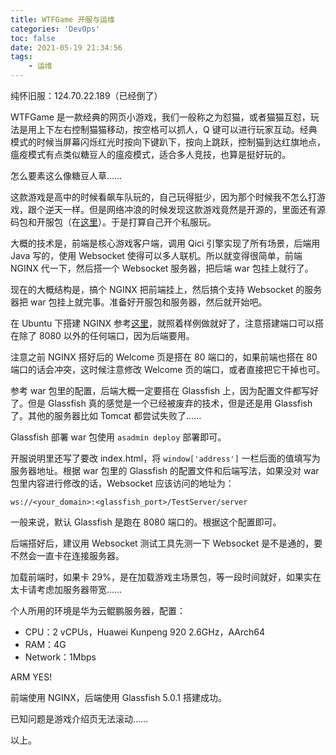```yaml
---
title: WTFGame 开服与运维
categories: 'DevOps'
toc: false
date: 2021-05-19 21:34:56
tags:
	- 运维
---
```


纯怀旧服：124.70.22.189（已经倒了）

<!-- more -->

WTFGame 是一款经典的网页小游戏，我们一般称之为怼猫，或者猫猫互怼，玩法是用上下左右控制猫猫移动，按空格可以抓人，Q 键可以进行玩家互动。经典模式的时候当屏幕闪烁红光时按向下键趴下，按向上跳跃，控制猫到达红旗地点，瘟疫模式有点类似糖豆人的瘟疫模式，适合多人竞技，也算是挺好玩的。

怎么要素这么像糖豆人草……

这款游戏是高中的时候看飙车队玩的，自己玩得挺少，因为那个时候我不怎么打游戏，跟个逆天一样。但是网络冲浪的时候发现这款游戏竟然是开源的，里面还有源码包和开服包（在[这里](https://github.com/wheatup/wtfgame)）。于是打算自己开个私服玩。

大概的技术是，前端是核心游戏客户端，调用 Qici 引擎实现了所有场景，后端用 Java 写的，使用 Websocket 使得可以多人联机。所以就变得很简单，前端 NGINX 代一下，然后搭一个 Websocket 服务器，把后端 war 包挂上就行了。

现在的大概结构是，搞个 NGINX 把前端挂上，然后搞个支持 Websocket 的服务器把 war 包挂上就完事。准备好开服包和服务器，然后就开始吧。

在 Ubuntu 下搭建 NGINX 参考[这里](https://ubuntu.com/tutorials/install-and-configure-nginx)，就照着样例做就好了，注意搭建端口可以搭在除了 8080 以外的任何端口，因为后端要用。

注意之前 NGINX 搭好后的 Welcome 页是搭在 80 端口的，如果前端也搭在 80 端口的话会冲突，这时候注意修改 Welcome 页的端口，或者直接把它干掉也可。

参考 war 包里的配置，后端大概一定要搭在 Glassfish 上，因为配置文件都写好了。但是 Glassfish 真的感觉是一个已经被废弃的技术，但是还是用 Glassfish 了。其他的服务器比如 Tomcat 都尝试失败了……

Glassfish 部署 war 包使用 `asadmin deploy` 部署即可。

开服说明里还写了要改 index.html，将 `window['address']` 一栏后面的值填写为服务器地址。根据 war 包里的 Glassfish 的配置文件和后端写法，如果没对 war 包里内容进行修改的话，Websocket 应该访问的地址为：

``` plain
ws://<your_domain>:<glassfish_port>/TestServer/server
```

一般来说，默认 Glassfish 是跑在 8080 端口的。根据这个配置即可。

后端搭好后，建议用 Websocket 测试工具先测一下 Websocket 是不是通的，要不然会一直卡在连接服务器。

加载前端时，如果卡 29%，是在加载游戏主场景包，等一段时间就好，如果实在太卡请考虑加服务器带宽……

个人所用的环境是华为云鲲鹏服务器，配置：

- CPU：2 vCPUs，Huawei Kunpeng 920 2.6GHz，AArch64
- RAM：4G
- Network：1Mbps

ARM YES!

前端使用 NGINX，后端使用 Glassfish 5.0.1 搭建成功。

已知问题是游戏介绍页无法滚动……

以上。
